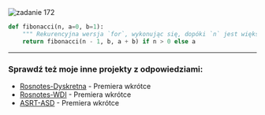 <picture>
  <source srcset="../../srt/zbior_zadan/172.png" media="(prefers-color-scheme: light)">
  <source srcset="../../srt/zbior_zadan/black_172.png" media="(prefers-color-scheme: dark)">
  <img src="../../srt/zbior_zadan/black_172.png" alt="zadanie 172">
</picture>

```python
def fibonacci(n, a=0, b=1):
    """ Rekurencyjna wersja `for`, wykonując się, dopóki `n` jest większe niż 0. """
    return fibonacci(n - 1, b, a + b) if n > 0 else a
```


---
### Sprawdź też moje inne projekty z odpowiedziami:
- [Rosnotes-Dyskretna](https://github.com/kamilGie/Rosnotes-Dyskretna) - Premiera wkrótce
- [Rosnotes-WDI](https://github.com/kamilGie/Rosnotes-WDI) - Premiera wkrótce
- [ASRT-ASD](https://github.com/kamilGie/Rosnotes-Dyskretna) - Premiera wkrótce
